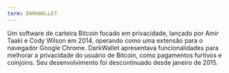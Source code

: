 ```yaml
---
term: DARKWALLET
---
```


Um software de carteira Bitcoin focado em privacidade, lançado por Amir Taaki e Cody Wilson em 2014, operando como uma extensão para o navegador Google Chrome. DarkWallet apresentava funcionalidades para melhorar a privacidade do usuário de Bitcoin, como pagamentos furtivos e coinjoins. Seu desenvolvimento foi descontinuado desde janeiro de 2015.